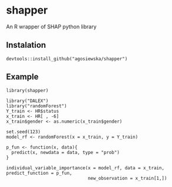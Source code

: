 # shapper
An R wrapper of SHAP python library

## Instalation

```
devtools::install_github("agosiewska/shapper")
```

## Example

```
library(shapper)

library("DALEX")
library("randomForest")
Y_train <- HR$status
x_train <- HR[ , -6]
x_train$gender <- as.numeric(x_train$gender)

set.seed(123)
model_rf <- randomForest(x = x_train, y = Y_train)

p_fun <- function(x, data){
  predict(x, newdata = data, type = "prob")
}

individual_variable_importance(x = model_rf, data = x_train, predict_function = p_fun,
                               new_observation = x_train[1,])

```
